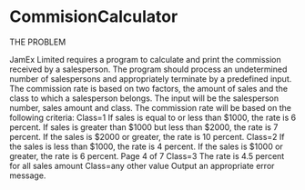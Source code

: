 # CommisionCalculator
THE PROBLEM

JamEx Limited requires a program to calculate and print the commission received by a
salesperson. The program should process an undetermined number of salespersons and 
appropriately terminate by a predefined input. The commission rate is based on two factors, 
the amount of sales and the class to which a salesperson belongs. The input will be the 
salesperson number, sales amount and class. The commission rate will be based on the 
following criteria:
Class=1
If sales is equal to or less than $1000, the rate is 6 percent.
If sales is greater than $1000 but less than $2000, the rate is 7 percent.
If the sales is $2000 or greater, the rate is 10 percent.
Class=2
If the sales is less than $1000, the rate is 4 percent.
If the sales is $1000 or greater, the rate is 6 percent.
Page 4 of 7
Class=3
The rate is 4.5 percent for all sales amount
Class=any other value
Output an appropriate error message.
